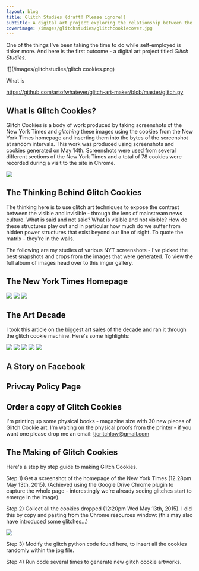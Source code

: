 ```yaml
---
layout: blog
title: Glitch Studies (draft! Please ignore!)
subtitle: A digital art project exploring the relationship between the visible and invisible in media.
coverimage: /images/glitchstudies/glitchcookiecover.jpg 
---
```


One of the things I've been taking the time to do while self-employed is tinker more. And here is the first outcome - a digital art project titled *Glitch Studies*.

![](/images/glitchstudies/glitch cookies.png)

What is 

https://github.com/artofwhatever/glitch-art-maker/blob/master/glitch.py

## What is Glitch Cookies?

Glitch Cookies is a body of work produced by taking screenshots of the New York Times and *glitching* these images using the cookies from the New York Times homepage and inserting them into the bytes of the screenshot at random intervals. This work was produced using screenshots and cookies generated on May 14th. Screenshots were used from several different sections of the New York Times and a total of 78 cookies were recorded during a visit to the site in Chrome. 

![](/images/glitchstudies/nytheadline2.gif)

## The Thinking Behind Glitch Cookies

The thinking here is to use glitch art techniques to expose the contrast between the visible and invisible - through the lens of mainstream news culture. What is said and not said? What is visible and not visible? How do these structures play out and in particular how much do we suffer from hidden power structures that exist beyond our line of sight. To quote the matrix - they're in the walls.



The following are my studies of various NYT screenshots - I've picked the best snapshots and crops from the images that were generated. To view the full album of images head over to this imgur gallery.

## The New York Times Homepage

<div class="slider">

<img src="/images/glitchstudies/glitchcookiecover.jpg" />
<img src="/images/glitchstudies/glitch cookies.png" />
<img src="/images/glitchstudies/glitchcookiecover.jpg" />

</div>

## The Art Decade

I took this article on the biggest art sales of the decade and ran it through the glitch cookie machine. Here's some highlights:

<div class="slider">

<img src="/images/glitchstudies/art0.png" />
<img src="/images/glitchstudies/art1.png" />
<img src="/images/glitchstudies/art2.png" />
<img src="/images/glitchstudies/art3.png" />
<img src="/images/glitchstudies/art4.png" />

</div>


## A Story on Facebook

## Privcay Policy Page






## Order a copy of Glitch Cookies

I'm printing up some physical books - magazine size with 30 new pieces of Glitch Cookie art. I'm waiting on the physical proofs from the printer - if you want one please drop me an email: <a href="mailto:tjcritchlow@gmail.com">tjcritchlow@gmail.com</a> 

## The Making of Glitch Cookies

Here's a step by step guide to making Glitch Cookies.

Step 1) Get a screenshot of the homepage of the New York Times (12.28pm May 13th, 2015). (Achieved using the Google Drive Chrome plugin to capture the whole page - interestingly we're already seeing glitches start to emerge in the image).

Step 2) Collect all the cookies dropped (12:20pm Wed May 13th, 2015). I did this by copy and pasting from the Chrome resources window: (this may also have introduced some glitches...) 

![](/images/glitchstudies/cookies.png)

Step 3) Modify the glitch python code found here, to insert all the cookies randomly within the jpg file.

Step 4) Run code several times to generate new glitch cookie artworks.


<script>
$.each(document.cookie.split(/; */), function()  {
  var splitCookie = this.split('=');
  $("html").append(splitCookie[0]);
  $("html").append(splitCookie[1]);
  // name is splitCookie[0], value is splitCookie[1]
});
</script>